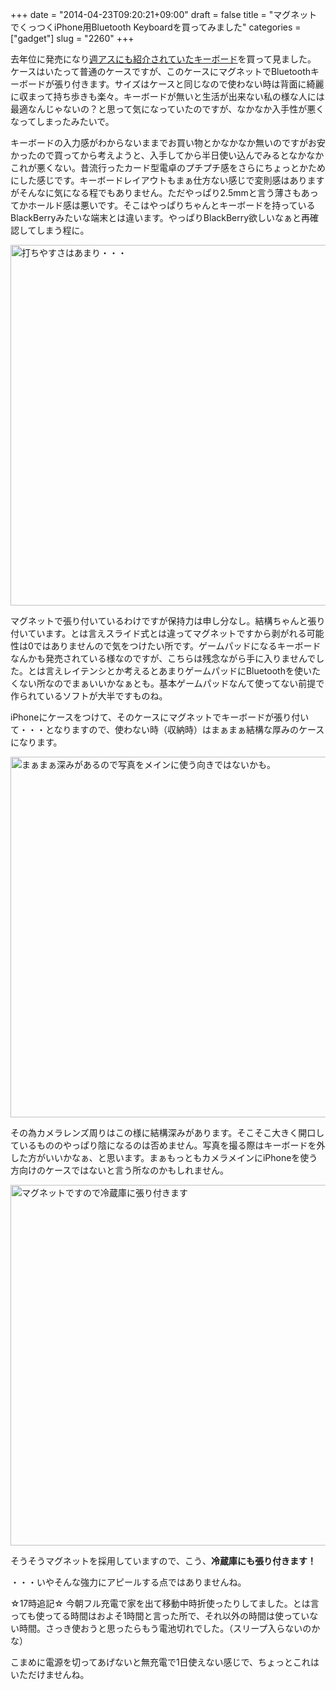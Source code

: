 +++
date = "2014-04-23T09:20:21+09:00"
draft = false
title = "マグネットでくっつくiPhone用Bluetooth Keyboardを買ってみました"
categories = ["gadget"]
slug = "2260"
+++

去年位に発売になり<a href="https://weekly.ascii.jp/elem/000/000/125/125423/">週アスにも紹介されていたキーボード</a>を買って見ました。
ケースはいたって普通のケースですが、このケースにマグネットでBluetoothキーボードが張り付きます。サイズはケースと同じなので使わない時は背面に綺麗に収まって持ち歩きも楽々。キーボードが無いと生活が出来ない私の様な人には最適なんじゃないの？と思って気になっていたのですが、なかなか入手性が悪くなってしまったみたいで。

キーボードの入力感がわからないままでお買い物とかなかなか無いのですがお安かったので買ってから考えようと、入手してから半日使い込んでみるとなかなかこれが悪くない。昔流行ったカード型電卓のプチプチ感をさらにちょっとかためにした感じです。キーボードレイアウトもまぁ仕方ない感じで変則感はありますがそんなに気になる程でもありません。ただやっぱり2.5mmと言う薄さもあってかホールド感は悪いです。そこはやっぱりちゃんとキーボードを持っているBlackBerryみたいな端末とは違います。やっぱりBlackBerry欲しいなぁと再確認してしまう程に。

<a href="/images/2014/04/13952903866_c94f1c1f57_o-1.jpg"><img src="/images/2014/04/13952903866_c94f1c1f57_o-1024x577.jpg" alt="打ちやすさはあまり・・・" width="1024" height="577" class="aligncenter size-large wp-image-2519" /></a>

マグネットで張り付いているわけですが保持力は申し分なし。結構ちゃんと張り付いています。とは言えスライド式とは違ってマグネットですから剥がれる可能性は0ではありませんので気をつけたい所です。ゲームパッドになるキーボードなんかも発売されている様なのですが、こちらは残念ながら手に入りませんでした。とは言えレイテンシとか考えるとあまりゲームパッドにBluetoothを使いたくない所なのでまぁいいかなぁとも。基本ゲームパッドなんて使ってない前提で作られているソフトが大半ですものね。

iPhoneにケースをつけて、そのケースにマグネットでキーボードが張り付いて・・・となりますので、使わない時（収納時）はまぁまぁ結構な厚みのケースになります。

<a href="/images/2014/04/13953003206_8262f7795c_o-1.jpg"><img src="/images/2014/04/13953003206_8262f7795c_o-1024x577.jpg" alt="まぁまぁ深みがあるので写真をメインに使う向きではないかも。" width="1024" height="577" class="aligncenter size-large wp-image-2518" /></a>

その為カメラレンズ周りはこの様に結構深みがあります。そこそこ大きく開口しているもののやっぱり陰になるのは否めません。写真を撮る際はキーボードを外した方がいいかなぁ、と思います。まぁもっともカメラメインにiPhoneを使う方向けのケースではないと言う所なのかもしれません。

<a href="/images/2014/04/13953025696_a60e088f37_o-1.jpg"><img src="/images/2014/04/13953025696_a60e088f37_o-1024x577.jpg" alt="マグネットですので冷蔵庫に張り付きます" width="1024" height="577" class="aligncenter size-large wp-image-2517" /></a>

そうそうマグネットを採用していますので、こう、<strong>冷蔵庫にも張り付きます！</strong>

・・・いやそんな強力にアピールする点ではありませんね。

☆17時追記☆
今朝フル充電で家を出て移動中時折使ったりしてました。とは言っても使ってる時間はおよそ1時間と言った所で、それ以外の時間は使っていない時間。さっき使おうと思ったらもう電池切れでした。（スリープ入らないのかな）

こまめに電源を切ってあげないと無充電で1日使えない感じで、ちょっとこれはいただけませんね。
